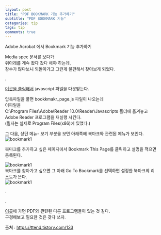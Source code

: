 ```yaml
---
layout: post
title: "PDF BOOKMARK 기능 추가하기"
subtitle: "PDF BOOKMARK 기능"
categories: tip
tags: tip
comments: true
---
```



Adobe Acrobat 에서 Bookmark 기능 추가하기


Media spec 문서를 보다가  
위아래를 계속 왔다 갔다 해야 하는데,  
장수가 많다보니 되돌아가고 그런게 불편해서 찾아보게 되었다.

.



[이곳을 클릭해서](http://www.pdfhacks.com/bookmark_page/) javascript 파일을 다운받는다.  

압축파일을 풀면 bookkmakr_page.js 파일이 나오는데  
이파일을  
C:\Program Files\Adobe\Reader 10.0\Reader\Javascripts 폴더에 옮겨놓고 Adobe Reader 프로그램을 재실행 시킨다.  
(필자는 실제로 Program Files(x86)에 있었다.)

그 다음, 상단 메뉴- 보기 부분을 보면 아래쪽에 북마크와 관련된 메뉴가 보인다.  
![bookmark1](https://bleetoteelb.github.io/assets/img/bookmark1.JPG)  

북마크를 추가하고 싶은 페이지에서 Bookmark This Page를 클릭하고 설명을 적으면 등록된다.  

![bookmark1](https://bleetoteelb.github.io/assets/img/bookmark2.JPG)  
북마크를 찾아가고 싶으면 그 아래 Go To Bookmark를 선택하면 설정한 북마크의 리스트가 뜬다.  
![bookmark1](https://bleetoteelb.github.io/assets/img/bookmark3.JPG)  



.  

.  

[이곳](http://www.pdfhacks.com/)에 가면 PDF와 관련된 다른 프로그램들이 있는 것 같다.  
구경해보고 필요한 것은 갖다 쓰자.  

출처 : https://ttend.tistory.com/133